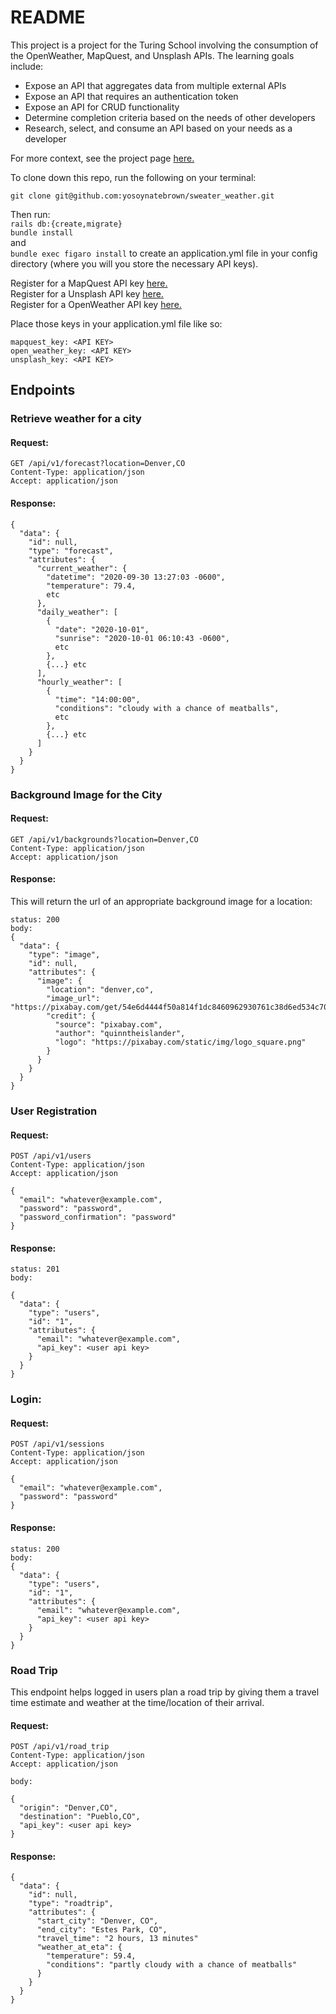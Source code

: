 # README
This project is a project for the Turing School involving the consumption of the OpenWeather, MapQuest, and Unsplash APIs. The learning goals include:

* Expose an API that aggregates data from multiple external APIs
* Expose an API that requires an authentication token
* Expose an API for CRUD functionality
* Determine completion criteria based on the needs of other developers
* Research, select, and consume an API based on your needs as a developer


For more context, see the project page [here.](https://backend.turing.edu/module3/projects/sweater_weather/)


To clone down this repo, run the following on your terminal:

`git clone git@github.com:yosoynatebrown/sweater_weather.git`

Then run:\
`rails db:{create,migrate}`\
`bundle install`\
and\
`bundle exec figaro install`
to create an application.yml file in your config directory (where you will you store the necessary API keys).

Register for a MapQuest API key [here.](https://developer.mapquest.com/plan_purchase/steps/business_edition/business_edition_free/register)\
Register for a Unsplash API key [here.](https://unsplash.com/developers)\
Register for a OpenWeather API key [here.](https://home.openweathermap.org/users/sign_up)

Place those keys in your application.yml file like so:

```
mapquest_key: <API KEY>
open_weather_key: <API KEY>
unsplash_key: <API KEY>
```

## Endpoints

### Retrieve weather for a city
#### Request:
```
GET /api/v1/forecast?location=Denver,CO
Content-Type: application/json
Accept: application/json
```
#### Response:
```
{
  "data": {
    "id": null,
    "type": "forecast",
    "attributes": {
      "current_weather": {
        "datetime": "2020-09-30 13:27:03 -0600",
        "temperature": 79.4,
        etc
      },
      "daily_weather": [
        {
          "date": "2020-10-01",
          "sunrise": "2020-10-01 06:10:43 -0600",
          etc
        },
        {...} etc
      ],
      "hourly_weather": [
        {
          "time": "14:00:00",
          "conditions": "cloudy with a chance of meatballs",
          etc
        },
        {...} etc
      ]
    }
  }
}
```
### Background Image for the City

#### Request:
```
GET /api/v1/backgrounds?location=Denver,CO
Content-Type: application/json
Accept: application/json
```

#### Response:

This will return the url of an appropriate background image for a location:
```
status: 200
body:
{
  "data": {
    "type": "image",
    "id": null,
    "attributes": {
      "image": {
        "location": "denver,co",
        "image_url": "https://pixabay.com/get/54e6d4444f50a814f1dc8460962930761c38d6ed534c704c7c2878dd954dc451_640.jpg",
        "credit": {
          "source": "pixabay.com",
          "author": "quinntheislander",
          "logo": "https://pixabay.com/static/img/logo_square.png"
        }
      }
    }
  }
}
```
### User Registration

#### Request:
```
POST /api/v1/users
Content-Type: application/json
Accept: application/json

{
  "email": "whatever@example.com",
  "password": "password",
  "password_confirmation": "password"
}
```
#### Response:
```
status: 201
body:

{
  "data": {
    "type": "users",
    "id": "1",
    "attributes": {
      "email": "whatever@example.com",
      "api_key": <user api key>
    }
  }
}
```
### Login:

#### Request:
```
POST /api/v1/sessions
Content-Type: application/json
Accept: application/json

{
  "email": "whatever@example.com",
  "password": "password"
}
```
#### Response:
```
status: 200
body:
{
  "data": {
    "type": "users",
    "id": "1",
    "attributes": {
      "email": "whatever@example.com",
      "api_key": <user api key>
    }
  }
}
```
### Road Trip
This endpoint helps logged in users plan a road trip by giving them a travel time estimate and weather at the time/location of their arrival.
#### Request:
```
POST /api/v1/road_trip
Content-Type: application/json
Accept: application/json

body:

{
  "origin": "Denver,CO",
  "destination": "Pueblo,CO",
  "api_key": <user api key>
}
```

#### Response:
```
{
  "data": {
    "id": null,
    "type": "roadtrip",
    "attributes": {
      "start_city": "Denver, CO",
      "end_city": "Estes Park, CO",
      "travel_time": "2 hours, 13 minutes"
      "weather_at_eta": {
        "temperature": 59.4,
        "conditions": "partly cloudy with a chance of meatballs"
      }
    }
  }
}
```
